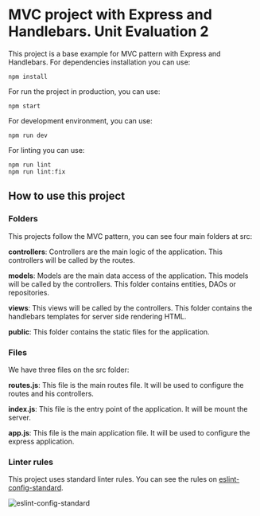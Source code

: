 # MVC project with Express and Handlebars. Unit Evaluation 2

This project is a base example for MVC pattern with Express and Handlebars. For dependencies installation you can use:

```
npm install
```

For run the project in production, you can use:

```
npm start
```

For development environment, you can use:

```
npm run dev
```

For linting you can use:

```
npm run lint
npm run lint:fix
```

How to use this project
---

### Folders

This projects follow the MVC pattern, you can see four main folders at src:

**controllers**: Controllers are the main logic of the application. This controllers will be called by the routes.

**models**: Models are the main data access of the application. This models will be called by the controllers. This folder contains entities, DAOs or repositories.

**views**: This views will be called by the controllers. This folder contains the handlebars templates for server side rendering HTML.

**public**: This folder contains the static files for the application.

### Files

We have three files on the src folder:

**routes.js**: This file is the main routes file. It will be used to configure the routes and his controllers.

**index.js**: This file is the entry point of the application. It will be mount the server.

**app.js**: This file is the main application file. It will be used to configure the express application.	

### Linter rules

This project uses standard linter rules. You can see the rules on [eslint-config-standard](https://www.npmjs.com/package/eslint-config-standard).

![eslint-config-standard](https://camo.githubusercontent.com/ff3e730c1c3401d5a6628d17368fa46e566da747c2b85de971e228c44426dbee/68747470733a2f2f63646e2e7261776769742e636f6d2f7374616e646172642f7374616e646172642f6d61737465722f62616467652e737667)